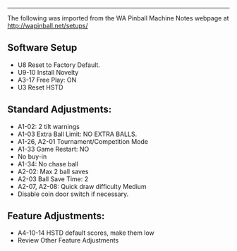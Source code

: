 ***
The following was imported from the WA Pinball Machine Notes webpage at http://wapinball.net/setups/
## Software Setup
-   U8 Reset to Factory Default.
-   U9-10 Install Novelty
-   A3-17 Free Play: ON
-   U3 Reset HSTD
## Standard Adjustments:
-   A1-02: 2 tilt warnings
-   A1-03 Extra Ball Limit: NO EXTRA BALLS.
-   A1-26, A2-01 Tournament/Competition Mode
-   A1-33 Game Restart: NO
-   No buy-in
-   A1-34: No chase ball
-   A2-02: Max 2 ball saves
-   A2-03 Ball Save Time: 2
-   A2-07, A2-08: Quick draw difficulty Medium
-   Disable coin door switch if necessary.
## Feature Adjustments:
-   A4-10-14 HSTD default scores, make them low
-   Review Other Feature Adjustments